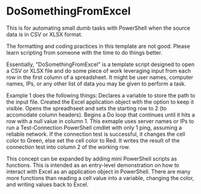 # DoSomethingFromExcel
This is for automating small dumb tasks with PowerShell when the source data is in CSV or XLSX format.

The formatting and coding practices in this template are not good. Please learn scripting from someone with the time to do things better.

Essentially, "DoSomethingFromExcel" is a template script designed to open a CSV or XLSX file and do some piece of work leveraging input from each row in the first column of a spreadsheet. It might be user names, computer names, IPs, or any other list of data you may be given to perform a task.

Example 1 does the following things:
  Declares a variable to store the path to the input file.
  Created the Excel application object with the option to keep it visible.
  Opens the spreadhseet and sets the starting row to 2 (to accomodate column headers).
  Begins a Do loop that continues until it hits a row with a null value in column 1.
  This exmaple uses server names or IPs to run a Test-Connection PowerShell cmdlet with only 1 ping, assuming a reliable network.
  If the connection test is successful, it changes the cell color to Green, else set the cell color to Red.
  It writes the result of the connection test into column 2 of the working row.


This concept can be expanded by adding mini PowerShell scripts as functions. This is intended as an entry-level demonstration on how to interact with Excel as an application object in PowerShell. There are many more functions than reading a cell value into a variable, changing the color, and writing values back to Excel.
